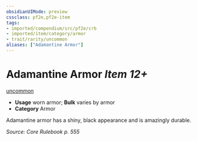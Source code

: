 ```yaml
---
obsidianUIMode: preview
cssclass: pf2e,pf2e-item
tags:
- imported/compendium/src/pf2e/crb
- imported/item/category/armor
- trait/rarity/uncommon
aliases: ["Adamantine Armor"]
---
```

# Adamantine Armor *Item 12+*  
[uncommon](uncommon.md)  

- **Usage** worn armor; **Bulk** varies by armor
- **Category** Armor

Adamantine armor has a shiny, black appearance and is amazingly durable.

*Source: Core Rulebook p. 555*